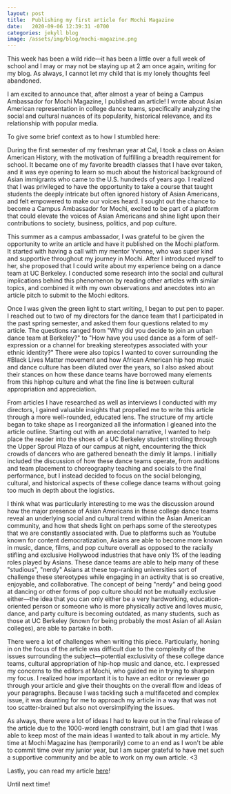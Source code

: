 ```yaml
---
layout: post
title:  Publishing my first article for Mochi Magazine
date:   2020-09-06 12:39:31 -0700
categories: jekyll blog
image: /assets/img/blog/mochi-magazine.png
---
```

This week has been a wild ride––it has been a little over a full week of school and I may or may not be staying up at 2 am once again, writing for my blog. As always, I cannot let my child that is my lonely thoughts feel abandoned.

I am excited to announce that, after almost a year of being a Campus Ambassador for Mochi Magazine, I published an article! I wrote about Asian American representation in college dance teams, specifically analyzing the social and cultural nuances of its popularity, historical relevance, and its relationship with popular media.

To give some brief context as to how I stumbled here:

During the first semester of my freshman year at Cal, I took a class on Asian American History, with the motivation of fulfilling a breadth requirement for school. It became one of my favorite breadth classes that I have ever taken, and it was eye opening to learn so much about the historical background of Asian immigrants who came to the U.S. hundreds of years ago. I realized that I was privileged to have the opportunity to take a course that taught students the deeply intricate but often ignored history of Asian Americans, and felt empowered to make our voices heard. I sought out the chance to become a Campus Ambassador for Mochi, excited to be part of a platform that could elevate the voices of Asian Americans and shine light upon their contributions to society, business, politics, and pop culture.

This summer as a campus ambassador, I was grateful to be given the opportunity to write an article and have it published on the Mochi platform. It started with having a call with my mentor Yvonne, who was super kind and supportive throughout my journey in Mochi. After I introduced myself to her, she proposed that I could write about my experience being on a dance team at UC Berkeley. I conducted some research into the social and cultural implications behind this phenomenon by reading other articles with similar topics, and combined it with my own observations and anecdotes into an article pitch to submit to the Mochi editors.

Once I was given the green light to start writing, I began to put pen to paper. I reached out to two of my directors for the dance team that I participated in the past spring semester, and asked them four questions related to my article. The questions ranged from "Why did you decide to join an urban dance team at Berkeley?" to "How have you used dance as a form of self-expression or a channel for breaking stereotypes associated with your ethnic identity?" There were also topics I wanted to cover surrounding the #Black Lives Matter movement and how African American hip hop music and dance culture has been diluted over the years, so I also asked about their stances on how these dance teams have borrowed many elements from this hiphop culture and what the fine line is between cultural appropriation and appreciation.

From articles I have researched as well as interviews I conducted with my directors, I gained valuable insights that propelled me to write this article through a more well-rounded, educated lens. The structure of my article began to take shape as I reorganized all the information I gleaned into the article outline. Starting out with an anecdotal narrative, I wanted to help place the reader into the shoes of a UC Berkeley student strolling through the Upper Sproul Plaza of our campus at night, encountering the thick crowds of dancers who are gathered beneath the dimly lit lamps. I initially included the discussion of how these dance teams operate, from auditions and team placement to choreography teaching and socials to the final performance, but I instead decided to focus on the social belonging, cultural, and historical aspects of these college dance teams without going too much in depth about the logistics.

I think what was particularly interesting to me was the discussion around how the major presence of Asian Americans in these college dance teams reveal an underlying social and cultural trend within the Asian American community, and how that sheds light on perhaps some of the stereotypes that we are constantly associated with. Due to platforms such as Youtube known for content democratization, Asians are able to become more known in music, dance, films, and pop culture overall as opposed to the racially stifling and exclusive Hollywood industries that have only 1% of the leading roles played by Asians. These dance teams are able to help many of these "studious", "nerdy" Asians at these top-ranking universities sort of challenge these stereotypes while engaging in an activity that is so creative, enjoyable, and collaborative. The concept of being "nerdy" and being good at dancing or other forms of pop culture should not be mutually exclusive either––the idea that you can only either be a very hardworking, education-oriented person or someone who is more physically active and loves music, dance, and party culture is becoming outdated, as many students, such as those at UC Berkeley (known for being probably the most Asian of all Asian colleges), are able to partake in both.

There were a lot of challenges when writing this piece. Particularly, honing in on the focus of the article was difficult due to the complexity of the issues surrounding the subject––potential exclusivity of these college dance teams, cultural appropriation of hip-hop music and dance, etc. I expressed my concerns to the editors at Mochi, who  guided me in trying to sharpen my focus. I realized how important it is to have an editor or reviewer go through your article and give their thoughts on the overall flow and ideas of your paragraphs. Because I was tackling such a multifaceted and complex issue, it was daunting for me to approach my article in a way that was not too scatter-brained but also not oversimplifying the issues.

As always, there were a lot of ideas I had to leave out in the final release of the article due to the 1000-word length constraint, but I am glad that I was able to keep most of the main ideas I wanted to talk about in my article. My time at Mochi Magazine has (temporarily) come to an end as I won't be able to commit time over my junior year, but I am super grateful to have met such a supportive community and be able to work on my own article. <3

Lastly, you can read my article [here](https://mochimag.com/news/arts-culture/asian-american-college-dance-teams/)!

Until next time!
